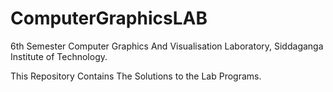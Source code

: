 # ComputerGraphicsLAB
6th Semester Computer Graphics And Visualisation Laboratory, Siddaganga Institute of Technology.

This Repository Contains The Solutions to the Lab Programs.
